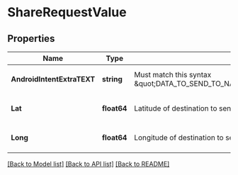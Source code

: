 # ShareRequestValue

## Properties
Name | Type | Description | Notes
------------ | ------------- | ------------- | -------------
**AndroidIntentExtraTEXT** | **string** | Must match this syntax \&quot;DATA_TO_SEND_TO_NAV_SYSTEM\\n\\nhttps://goo.gl/maps/X\&quot; | [optional] [default to null]
**Lat** | **float64** | Latitude of destination to send. Only send with &#39;long&#39; | [optional] [default to null]
**Long** | **float64** | Longitude of destination to send. Only send with &#39;lat&#39; | [optional] [default to null]

[[Back to Model list]](../README.md#documentation-for-models) [[Back to API list]](../README.md#documentation-for-api-endpoints) [[Back to README]](../README.md)


